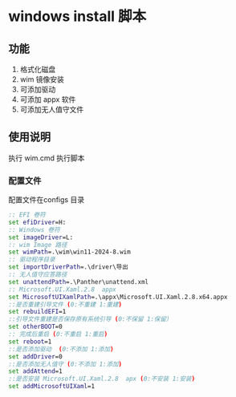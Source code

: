 # windows install 脚本
## 功能

1. 格式化磁盘
2. wim 镜像安装
3. 可添加驱动
4. 可添加 appx 软件
5. 可添加无人值守文件

## 使用说明

执行 wim.cmd 执行脚本

### 配置文件

配置文件在configs 目录

``` cmd
:: EFI 卷符
set efiDriver=H:
:: Windows 卷符
set imageDriver=L:
:: wim Image 路径
set wimPath=.\wim\win11-2024-8.wim
:: 驱动程序目录
set importDriverPath=.\driver\导出
:: 无人值守应答路径
set unattendPath=.\Panther\unattend.xml
:: Microsoft.UI.Xaml.2.8  appx 
set MicrosoftUIXamlPath=.\appx\Microsoft.UI.Xaml.2.8.x64.appx
::是否重建引导文件 (0:不重建 1:重建)
set rebuildEFI=1
::引导文件重建是否保存原有系统引导 (0:不保留 1:保留）
set otherBOOT=0 
:: 完成后重启 (0:不重启 1:重启)
set reboot=1
::是否添加驱动  (0:不添加 1:添加) 
set addDriver=0
::是否添加无人值守 (0:不添加 1:添加) 
set addAttend=1
::是否安装 Microsoft.UI.Xaml.2.8  apx (0:不安装 1:安装) 
set addMicrosoftUIXaml=1
```
